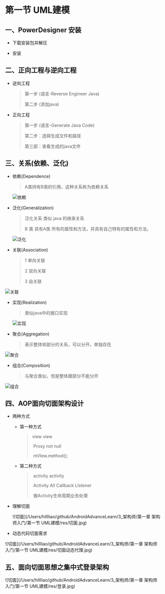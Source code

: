 # 第一节 UML建模

## 一、PowerDesigner 安装

* 下载安装包并解压

* 安装

## 二、正向工程与逆向工程

* 逆向工程

  > 第一步 (语言-Reverse Engineer Java)
  >
  > 第二步 (添加java)

* 正向工程

  > 第一步 (语言-Generate Java Code)
  >
  > 第二步：选择生成文件和路径
  >
  > 第三部：查看生成的java文件

## 三、关系(依赖、泛化)

* 依赖(Dependence)

  > A类持有B类的引用，这种关系称为依赖关系

  ![依赖](https://github.com/zh405557524/AndroidAdvanceLearn/blob/master/3_%E6%9E%B6%E6%9E%84%E5%B8%88/%E7%AC%AC%E4%B8%80%E7%AB%A0%20%E6%9E%B6%E6%9E%84%E5%B8%88%E5%85%A5%E9%97%A8/%E7%AC%AC%E4%B8%80%E8%8A%82%20UML%E5%BB%BA%E6%A8%A1/res/%E4%BE%9D%E8%B5%96.jpg)

* 泛化(Generalization)

  > 泛化关系 类似 java 的继承关系
  >
  > B 类 具有A类 所有的属性和方法，并具有自己特有的属性和方法。

  ![泛化](https://github.com/zh405557524/AndroidAdvanceLearn/blob/master/3_%E6%9E%B6%E6%9E%84%E5%B8%88/%E7%AC%AC%E4%B8%80%E7%AB%A0%20%E6%9E%B6%E6%9E%84%E5%B8%88%E5%85%A5%E9%97%A8/%E7%AC%AC%E4%B8%80%E8%8A%82%20UML%E5%BB%BA%E6%A8%A1/res/%E6%B3%9B%E5%8C%96.jpg)

* 关联(Association)

  > 1 单向关联
  >
  > 2 双向关联
  >
  > 3 自关联 

![关联](https://github.com/zh405557524/AndroidAdvanceLearn/blob/master/3_%E6%9E%B6%E6%9E%84%E5%B8%88/%E7%AC%AC%E4%B8%80%E7%AB%A0%20%E6%9E%B6%E6%9E%84%E5%B8%88%E5%85%A5%E9%97%A8/%E7%AC%AC%E4%B8%80%E8%8A%82%20UML%E5%BB%BA%E6%A8%A1/res/%E5%85%B3%E8%81%94.jpg)

* 实现(Realization)

  > 类似java中的接口实现

  ![实现](https://github.com/zh405557524/AndroidAdvanceLearn/blob/master/3_%E6%9E%B6%E6%9E%84%E5%B8%88/%E7%AC%AC%E4%B8%80%E7%AB%A0%20%E6%9E%B6%E6%9E%84%E5%B8%88%E5%85%A5%E9%97%A8/%E7%AC%AC%E4%B8%80%E8%8A%82%20UML%E5%BB%BA%E6%A8%A1/res/%E5%AE%9E%E7%8E%B0.jpg)

* 聚合(Aggregation)

  > 表示整体和部分的关系，可以分开。单独存在

![聚合](https://github.com/zh405557524/AndroidAdvanceLearn/blob/master/3_%E6%9E%B6%E6%9E%84%E5%B8%88/%E7%AC%AC%E4%B8%80%E7%AB%A0%20%E6%9E%B6%E6%9E%84%E5%B8%88%E5%85%A5%E9%97%A8/%E7%AC%AC%E4%B8%80%E8%8A%82%20UML%E5%BB%BA%E6%A8%A1/res/%E8%81%9A%E5%90%88.jpg)

* 组合(Composition)

  > 与聚合类似，但是整体跟部分不能分开

![组合](https://github.com/zh405557524/AndroidAdvanceLearn/blob/master/3_%E6%9E%B6%E6%9E%84%E5%B8%88/%E7%AC%AC%E4%B8%80%E7%AB%A0%20%E6%9E%B6%E6%9E%84%E5%B8%88%E5%85%A5%E9%97%A8/%E7%AC%AC%E4%B8%80%E8%8A%82%20UML%E5%BB%BA%E6%A8%A1/res/%E7%BB%84%E5%90%88.jpg)



## 四、AOP面向切面架构设计

* 两种方式

  * 第一种方式

    >  	view 				 view
    >
    > ​        Proxy not null
    >
    > ​		mVIew.method();

  * 第二种方式

    > ​       	  activity						activity
    >
    > ​			 Activity All Callback LIstener
    >
    > ​			 做Activity生命周期业务处理

* 理解切面

  ![切面](/Users/hillliao/github/AndroidAdvanceLearn/3_架构师/第一章 架构师入门/第一节 UML建模/res/切面.jpg)



* 动态代码切面需求

![切面](/Users/hillliao/github/AndroidAdvanceLearn/3_架构师/第一章 架构师入门/第一节 UML建模/res/切面动态代理.jpg)



## 五、面向切面思想之集中式登录架构

![切面](/Users/hillliao/github/AndroidAdvanceLearn/3_架构师/第一章 架构师入门/第一节 UML建模/res/登录.jpg)





























